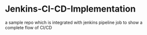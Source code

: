 # Jenkins-CI-CD-Implementation
a sample repo which is integrated with jenkins pipeline job to show a complete flow of CI/CD
